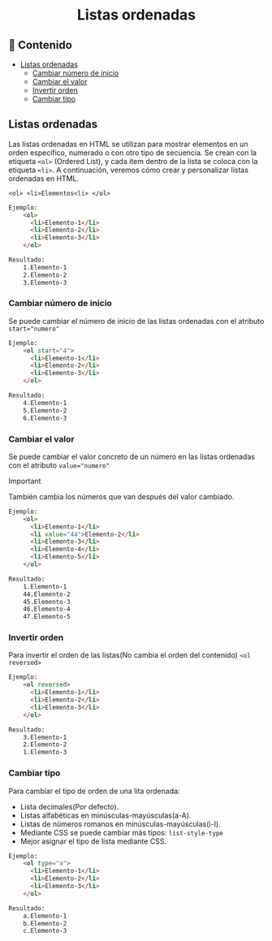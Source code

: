 <h1 align='center'>Listas ordenadas</h1>

<h2>📑 Contenido</h2>

- [Listas ordenadas](#listas-ordenadas)
  - [Cambiar número de inicio](#cambiar-número-de-inicio)
  - [Cambiar el valor](#cambiar-el-valor)
  - [Invertir orden](#invertir-orden)
  - [Cambiar tipo](#cambiar-tipo)

## Listas ordenadas

Las listas ordenadas en HTML se utilizan para mostrar elementos en un orden específico, numerado o con otro tipo de secuencia. Se crean con la etiqueta `<ol>` (Ordered List), y cada ítem dentro de la lista se coloca con la etiqueta `<li>`. A continuación, veremos cómo crear y personalizar listas ordenadas en HTML.

`<ol> <li>Elementos<li> </ol>`

```HTML
Ejemplo:
    <ol>
      <li>Elemento-1</li>
      <li>Elemento-2</li>
      <li>Elemento-3</li>
    </ol>

Resultado:
    1.Elemento-1
    2.Elemento-2
    3.Elemento-3
```

### Cambiar número de inicio

Se puede cambiar el número de inicio de las listas ordenadas con el atributo `start="numero"`

```HTML
Ejemplo:
    <ol start="4">
      <li>Elemento-1</li>
      <li>Elemento-2</li>
      <li>Elemento-3</li>
    </ol>

Resultado:
    4.Elemento-1
    5.Elemento-2
    6.Elemento-3
```

### Cambiar el valor

Se puede cambiar el valor concreto de un número en las listas ordenadas con el atributo `value="numero"`

> [!IMPORTANT]
>
> También cambia los números que van después del valor cambiado.

```HTML
Ejemplo:
    <ol>
      <li>Elemento-1</li>
      <li value="44">Elemento-2</li>
      <li>Elemento-3</li>
      <li>Elemento-4</li>
      <li>Elemento-5</li>
    </ol>

Resultado:
    1.Elemento-1
    44.Elemento-2
    45.Elemento-3
    46.Elemento-4
    47.Elemento-5
```

### Invertir orden

Para invertir el orden de las listas(No cambia el orden del contenido) `<ol reversed>`

```HTML
Ejemplo:
    <ol reversed>
      <li>Elemento-1</li>
      <li>Elemento-2</li>
      <li>Elemento-3</li>
    </ol>

Resultado:
    3.Elemento-1
    2.Elemento-2
    1.Elemento-3
```

### Cambiar tipo

Para cambiar el tipo de orden de una lita ordenada:

- Lista decimales(Por defecto).
- Listas alfabéticas en minúsculas-mayúsculas(a-A).
- Listas de números romanos en minúsculas-mayúsculas(i-I).
- Mediante CSS se puede cambiar más tipos: `list-style-type`
- Mejor asignar el tipo de lista mediante CSS.

```HTML
Ejemplo:
    <ol type="a">
      <li>Elemento-1</li>
      <li>Elemento-2</li>
      <li>Elemento-3</li>
    </ol>

Resultado:
    a.Elemento-1
    b.Elemento-2
    c.Elemento-3
```
